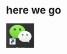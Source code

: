 # here we go
![Logo](https://github.com/UCLA-ECE209AS-2018W/Hui-Wenxuan-Yifan/blob/master/docs/images/logo.png)
